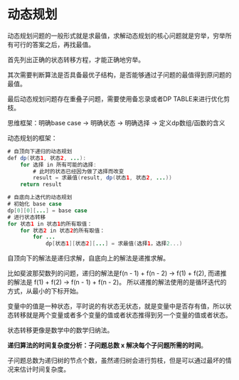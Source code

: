 # 动态规划

动态规划问题的一般形式就是求最值，求解动态规划的核心问题就是穷举，穷举所有可行的答案之后，再找最值。

首先列出正确的状态转移方程，才能正确地穷举。

其次需要判断算法是否具备最优子结构，是否能够通过子问题的最值得到原问题的最值。

最后动态规划问题存在重叠子问题，需要使用备忘录或者DP TABLE来进行优化剪枝。



思维框架：明确base case -> 明确状态 -> 明确选择 -> 定义dp数组/函数的含义

动态规划的框架：

```java
# 自顶向下递归的动态规划
def dp(状态1, 状态2, ...):
    for 选择 in 所有可能的选择:
        # 此时的状态已经因为做了选择而改变
        result = 求最值(result, dp(状态1, 状态2, ...))
    return result

# 自底向上迭代的动态规划
# 初始化 base case
dp[0][0][...] = base case
# 进行状态转移
for 状态1 in 状态1的所有取值：
    for 状态2 in 状态2的所有取值：
        for ...
            dp[状态1][状态2][...] = 求最值(选择1，选择2...)
```

自顶向下的解法是递归求解，自底向上的解法是递推求解。

比如斐波那契数列的问题，递归的解法是f(n - 1) + f(n - 2) -> f(1) + f(2), 而递推的解法是 f(1) + f(2) ->  f(n - 1) + f(n - 2)。 所以递推的解法使用的是循环迭代的方式，从最小的下标开始。

变量中的值是一种状态，平时说的有状态无状态，就是变量中是否存有值，所以状态转移就是两个变量或者多个变量的值或者状态推得到另一个变量的值或者状态。

状态转移更像是数学中的数学归纳法。



**递归算法的时间复杂度分析：子问题总数 x 解决每个子问题所需的时间**。

子问题总数为递归树的节点个数，虽然递归树会进行剪枝，但是可以通过最坏的情况来估计时间复杂度。






